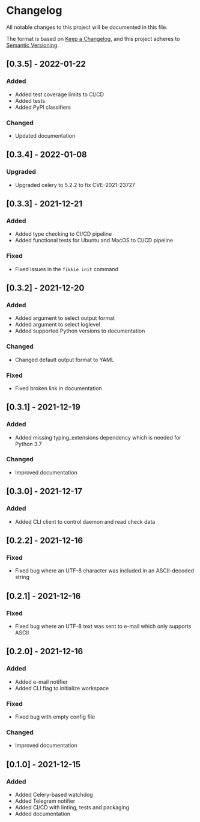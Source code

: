 # Changelog
All notable changes to this project will be documented in this file.

The format is based on [Keep a Changelog](https://keepachangelog.com/en/1.0.0/),
and this project adheres to [Semantic Versioning](https://semver.org/spec/v2.0.0.html).

## [0.3.5] - 2022-01-22
### Added
- Added test coverage limits to CI/CD
- Added tests
- Added PyPI classifiers

### Changed
- Updated documentation

## [0.3.4] - 2022-01-08
### Upgraded
- Upgraded celery to 5.2.2 to fix CVE-2021-23727

## [0.3.3] - 2021-12-21
### Added
- Added type checking to CI/CD pipeline
- Added functional tests for Ubuntu and MacOS to CI/CD pipeline

### Fixed
- Fixed issues in the `fikkie init` command

## [0.3.2] - 2021-12-20
### Added
- Added argument to select output format
- Added argument to select loglevel
- Added supported Python versions to documentation

### Changed
- Changed default output format to YAML

### Fixed
- Fixed broken link in documentation

## [0.3.1] - 2021-12-19
### Added
- Added missing typing_extensions dependency which is needed for Python 3.7

### Changed
- Improved documentation

## [0.3.0] - 2021-12-17
### Added
- Added CLI client to control daemon and read check data

## [0.2.2] - 2021-12-16
### Fixed
- Fixed bug where an UTF-8 character was included in an ASCII-decoded string

## [0.2.1] - 2021-12-16
### Fixed
- Fixed bug where an UTF-8 text was sent to e-mail which only supports ASCII

## [0.2.0] - 2021-12-16
### Added
- Added e-mail notifier
- Added CLI flag to initialize workspace

### Fixed
- Fixed bug with empty config file

### Changed
- Improved documentation

## [0.1.0] - 2021-12-15
### Added
- Added Celery-based watchdog
- Added Telegram notifier
- Added CI/CD with linting, tests and packaging
- Added documentation
